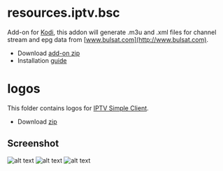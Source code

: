 # resources.iptv.bsc
Add-on for [Kodi](https://kodi.tv), this addon will generate .m3u and .xml files for channel stream and epg data from [www.bulsat.com](http://www.bulsat.com).
* Download [add-on zip](https://github.com/vastril4o/kodi/raw/master/resources.iptv.bsc.zip)
* Installation [guide](https://github.com/vastril4o/kodi/tree/master/resources.iptv.bsc)

# logos
This folder contains logos for [IPTV Simple Client](http://kodi.wiki/view/Add-on:IPTV_Simple_Client).
* Download [zip](https://github.com/vastril4o/kodi/raw/master/logos.zip)

## Screenshot
![alt text](https://github.com/vastril4o/kodi/blob/master/resources.iptv.bsc/resources/screenshot1.jpg)
![alt text](https://github.com/vastril4o/kodi/blob/master/resources.iptv.bsc/resources/screenshot2.jpg)
![alt text](https://github.com/vastril4o/kodi/blob/master/resources.iptv.bsc/resources/screenshot3.jpg)
